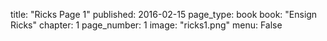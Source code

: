 title: "Ricks Page 1"
published: 2016-02-15
page_type: book
book: "Ensign Ricks"
chapter: 1
page_number: 1
image: "ricks1.png"
menu: False
